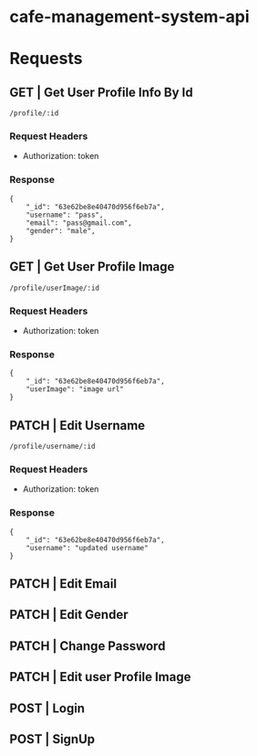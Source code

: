# cafe-management-system-api

# Requests

## GET | Get User Profile Info By Id
```
/profile/:id
```
### Request Headers
* Authorization: token

### Response
```
{
    "_id": "63e62be8e40470d956f6eb7a",
    "username": "pass",
    "email": "pass@gmail.com",
    "gender": "male",
}
```
## GET | Get User Profile Image
```
/profile/userImage/:id
```
### Request Headers
* Authorization: token

### Response
```
{
    "_id": "63e62be8e40470d956f6eb7a",
    "userImage": "image url"
}
```

## PATCH | Edit Username
```
/profile/username/:id
```
### Request Headers
* Authorization: token

### Response
```
{
    "_id": "63e62be8e40470d956f6eb7a",
    "username": "updated username"
}
```

## PATCH | Edit Email

## PATCH | Edit Gender

## PATCH | Change Password

## PATCH | Edit user Profile Image

## POST | Login

## POST | SignUp